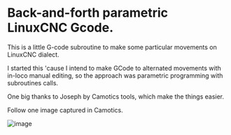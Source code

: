 # Back-and-forth parametric LinuxCNC Gcode.

This is a little G-code subroutine to make some particular movements on LinuxCNC dialect.

I started this 'cause I intend to make GCode to alternated movements with in-loco manual editing, so the approach was parametric programming with subroutines calls.

One big thanks to Joseph by Camotics tools, which make the things easier.

Follow one image captured in Camotics.

![image](https://github.com/rymaeda/fresa-para-pci/blob/master/fresa-pci.png)
